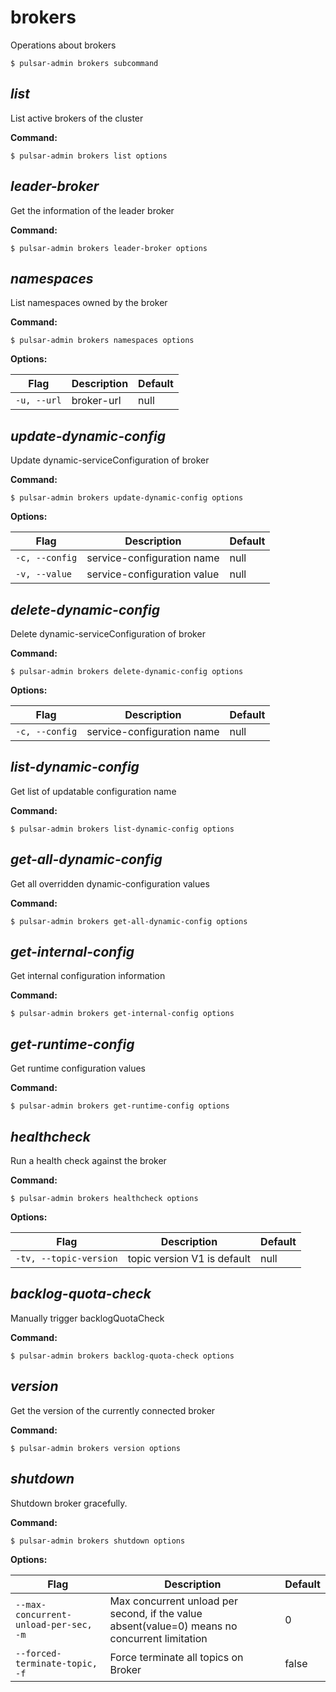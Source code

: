# brokers

Operations about brokers


```shell
$ pulsar-admin brokers subcommand
```



## <em>list</em>

List active brokers of the cluster

**Command:**

```shell
$ pulsar-admin brokers list options
```



## <em>leader-broker</em>

Get the information of the leader broker

**Command:**

```shell
$ pulsar-admin brokers leader-broker options
```



## <em>namespaces</em>

List namespaces owned by the broker

**Command:**

```shell
$ pulsar-admin brokers namespaces options
```

**Options:**

|Flag|Description|Default|
|---|---|---|
| `-u, --url` | broker-url|null||


## <em>update-dynamic-config</em>

Update dynamic-serviceConfiguration of broker

**Command:**

```shell
$ pulsar-admin brokers update-dynamic-config options
```

**Options:**

|Flag|Description|Default|
|---|---|---|
| `-c, --config` | service-configuration name|null||
| `-v, --value` | service-configuration value|null||


## <em>delete-dynamic-config</em>

Delete dynamic-serviceConfiguration of broker

**Command:**

```shell
$ pulsar-admin brokers delete-dynamic-config options
```

**Options:**

|Flag|Description|Default|
|---|---|---|
| `-c, --config` | service-configuration name|null||


## <em>list-dynamic-config</em>

Get list of updatable configuration name

**Command:**

```shell
$ pulsar-admin brokers list-dynamic-config options
```



## <em>get-all-dynamic-config</em>

Get all overridden dynamic-configuration values

**Command:**

```shell
$ pulsar-admin brokers get-all-dynamic-config options
```



## <em>get-internal-config</em>

Get internal configuration information

**Command:**

```shell
$ pulsar-admin brokers get-internal-config options
```



## <em>get-runtime-config</em>

Get runtime configuration values

**Command:**

```shell
$ pulsar-admin brokers get-runtime-config options
```



## <em>healthcheck</em>

Run a health check against the broker

**Command:**

```shell
$ pulsar-admin brokers healthcheck options
```

**Options:**

|Flag|Description|Default|
|---|---|---|
| `-tv, --topic-version` | topic version V1 is default|null||


## <em>backlog-quota-check</em>

Manually trigger backlogQuotaCheck

**Command:**

```shell
$ pulsar-admin brokers backlog-quota-check options
```



## <em>version</em>

Get the version of the currently connected broker

**Command:**

```shell
$ pulsar-admin brokers version options
```



## <em>shutdown</em>

Shutdown broker gracefully.

**Command:**

```shell
$ pulsar-admin brokers shutdown options
```

**Options:**

|Flag|Description|Default|
|---|---|---|
| `--max-concurrent-unload-per-sec, -m` | Max concurrent unload per second, if the value absent(value=0) means no concurrent limitation|0||
| `--forced-terminate-topic, -f` | Force terminate all topics on Broker|false||

